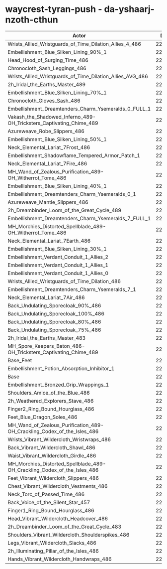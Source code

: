 # waycrest-tyran-push - da-yshaarj-nzoth-cthun
| Actor | DPS | Increase |
|---|:---:|:---:|
|Wrists_Allied_Wristguards_of_Time_Dilation_Allies_4_486|226907|1.98%|
|Embellishment_Blue_Silken_Lining_90%_1|226854|1.96%|
|Head_Hood_of_Surging_Time_486|226498|1.80%|
|Chronocloth_Sash_Leggings_486|226123|1.63%|
|Wrists_Allied_Wristguards_of_Time_Dilation_Allies_AVG_486|226121|1.63%|
|2h_Iridal_the_Earths_Master_489|226084|1.61%|
|Embellishment_Blue_Silken_Lining_70%_1|225838|1.50%|
|Chronocloth_Gloves_Sash_486|225620|1.40%|
|Embellishment_Dreamtenders_Charm_Ysemeralds_0_FULL_1|225295|1.26%|
|Vakash_the_Shadowed_Inferno_489-OH_Tricksters_Captivating_Chime_489|225192|1.21%|
|Azureweave_Robe_Slippers_486|224900|1.08%|
|Embellishment_Blue_Silken_Lining_50%_1|224825|1.05%|
|Neck_Elemental_Lariat_7Frost_486|224817|1.04%|
|Embellishment_Shadowflame_Tempered_Armor_Patch_1|224697|0.99%|
|Neck_Elemental_Lariat_7Fire_486|224696|0.99%|
|MH_Wand_of_Zealous_Purification_489-OH_Witherrot_Tome_486|224505|0.90%|
|Embellishment_Blue_Silken_Lining_40%_1|224473|0.89%|
|Embellishment_Dreamtenders_Charm_Ysemeralds_0_1|224398|0.86%|
|Azureweave_Mantle_Slippers_486|224356|0.84%|
|2h_Dreambinder_Loom_of_the_Great_Cycle_489|224276|0.80%|
|Embellishment_Dreamtenders_Charm_Ysemeralds_7_FULL_1|224237|0.78%|
|MH_Morchies_Distorted_Spellblade_489-OH_Witherrot_Tome_486|224163|0.75%|
|Neck_Elemental_Lariat_7Earth_486|224130|0.73%|
|Embellishment_Blue_Silken_Lining_30%_1|223992|0.67%|
|Embellishment_Verdant_Conduit_1_Allies_2|223873|0.62%|
|Embellishment_Verdant_Conduit_1_Allies_1|223773|0.57%|
|Embellishment_Verdant_Conduit_1_Allies_0|223750|0.56%|
|Wrists_Allied_Wristguards_of_Time_Dilation_486|223500|0.45%|
|Embellishment_Dreamtenders_Charm_Ysemeralds_7_1|223416|0.41%|
|Neck_Elemental_Lariat_7Air_486|223375|0.40%|
|Back_Undulating_Sporecloak_90%_486|223293|0.36%|
|Back_Undulating_Sporecloak_100%_486|223254|0.34%|
|Back_Undulating_Sporecloak_80%_486|223107|0.28%|
|Back_Undulating_Sporecloak_75%_486|223039|0.24%|
|2h_Iridal_the_Earths_Master_483|222873|0.17%|
|MH_Spore_Keepers_Baton_486-OH_Tricksters_Captivating_Chime_489|222859|0.16%|
|Base_Feet|222796|0.14%|
|Embellishment_Potion_Absorption_Inhibitor_1|222684|0.08%|
|Base|222495|0.00%|
|Embellishment_Bronzed_Grip_Wrappings_1|222487|0.00%|
|Shoulders_Amice_of_the_Blue_486|222394|-0.05%|
|2h_Weathered_Explorers_Stave_486|222181|-0.14%|
|Finger2_Ring_Bound_Hourglass_486|222126|-0.17%|
|Feet_Blue_Dragon_Soles_486|222108|-0.17%|
|MH_Wand_of_Zealous_Purification_489-OH_Crackling_Codex_of_the_Isles_486|222081|-0.19%|
|Wrists_Vibrant_Wildercloth_Wristwraps_486|222056|-0.20%|
|Back_Vibrant_Wildercloth_Shawl_486|221949|-0.25%|
|Waist_Vibrant_Wildercloth_Girdle_486|221946|-0.25%|
|MH_Morchies_Distorted_Spellblade_489-OH_Crackling_Codex_of_the_Isles_486|221675|-0.37%|
|Feet_Vibrant_Wildercloth_Slippers_486|221615|-0.40%|
|Chest_Vibrant_Wildercloth_Vestments_486|221435|-0.48%|
|Neck_Torc_of_Passed_Time_486|221417|-0.48%|
|Back_Voice_of_the_Silent_Star_457|221371|-0.51%|
|Finger1_Ring_Bound_Hourglass_486|221329|-0.52%|
|Head_Vibrant_Wildercloth_Headcover_486|221311|-0.53%|
|2h_Dreambinder_Loom_of_the_Great_Cycle_483|221000|-0.67%|
|Shoulders_Vibrant_Wildercloth_Shoulderspikes_486|220945|-0.70%|
|Legs_Vibrant_Wildercloth_Slacks_486|220896|-0.72%|
|2h_Illuminating_Pillar_of_the_Isles_486|220810|-0.76%|
|Hands_Vibrant_Wildercloth_Handwraps_486|220385|-0.95%|
